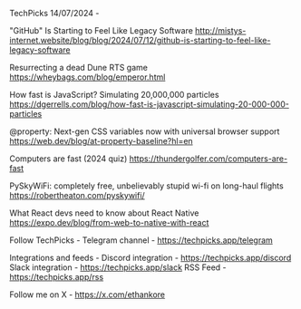 TechPicks 14/07/2024 -

"GitHub" Is Starting to Feel Like Legacy Software
http://mistys-internet.website/blog/blog/2024/07/12/github-is-starting-to-feel-like-legacy-software

Resurrecting a dead Dune RTS game
https://wheybags.com/blog/emperor.html

How fast is JavaScript? Simulating 20,000,000 particles
https://dgerrells.com/blog/how-fast-is-javascript-simulating-20-000-000-particles

@property: Next-gen CSS variables now with universal browser support
https://web.dev/blog/at-property-baseline?hl=en

Computers are fast (2024 quiz)
https://thundergolfer.com/computers-are-fast

PySkyWiFi: completely free, unbelievably stupid wi-fi on long-haul flights
https://robertheaton.com/pyskywifi/

What React devs need to know about React Native
https://expo.dev/blog/from-web-to-native-with-react

Follow TechPicks -
Telegram channel - https://techpicks.app/telegram

Integrations and feeds -
Discord integration - https://techpicks.app/discord
Slack integration - https://techpicks.app/slack
RSS Feed - https://techpicks.app/rss

Follow me on X - https://x.com/ethankore